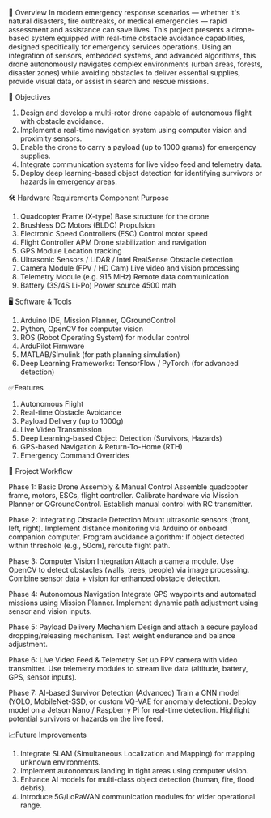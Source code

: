 📖 Overview
In modern emergency response scenarios — whether it's natural disasters, fire outbreaks, or medical emergencies — rapid assessment and assistance can save lives. This project presents a drone-based system equipped with real-time obstacle avoidance capabilities, designed specifically for emergency services operations. Using an integration of sensors, embedded systems, and advanced algorithms, this drone autonomously navigates complex environments (urban areas, forests, disaster zones) while avoiding obstacles to deliver essential supplies, provide visual data, or assist in search and rescue missions.

🎯 Objectives
1. Design and develop a multi-rotor drone capable of autonomous flight with obstacle avoidance.
2. Implement a real-time navigation system using computer vision and proximity sensors.
3. Enable the drone to carry a payload (up to 1000 grams) for emergency supplies.
4. Integrate communication systems for live video feed and telemetry data.
5. Deploy deep learning-based object detection for identifying survivors or hazards in emergency areas.

🛠️ Hardware Requirements
Component	Purpose
1. Quadcopter Frame (X-type)	Base structure for the drone
2. Brushless DC Motors (BLDC)	Propulsion
3. Electronic Speed Controllers (ESC)	Control motor speed
4. Flight Controller APM	Drone stabilization and navigation
5. GPS Module	Location tracking
6. Ultrasonic Sensors / LiDAR / Intel RealSense	Obstacle detection
7. Camera Module (FPV / HD Cam)	Live video and vision processing
8. Telemetry Module (e.g. 915 MHz)	Remote data communication
9. Battery (3S/4S Li-Po)	Power source 4500 mah


🖥️ Software & Tools
1. Arduino IDE, Mission Planner, QGroundControl
2. Python, OpenCV for computer vision
3. ROS (Robot Operating System) for modular control 
4. ArduPilot Firmware
5. MATLAB/Simulink (for path planning simulation)
6. Deep Learning Frameworks: TensorFlow / PyTorch (for advanced detection)

✅Features
1. Autonomous Flight
2. Real-time Obstacle Avoidance
3. Payload Delivery (up to 1000g)
4. Live Video Transmission
5. Deep Learning-based Object Detection (Survivors, Hazards)
6. GPS-based Navigation & Return-To-Home (RTH)
7. Emergency Command Overrides

📑 Project Workflow

Phase 1: Basic Drone Assembly & Manual Control
Assemble quadcopter frame, motors, ESCs, flight controller.
Calibrate hardware via Mission Planner or QGroundControl.
Establish manual control with RC transmitter.

Phase 2: Integrating Obstacle Detection
Mount ultrasonic sensors (front, left, right).
Implement distance monitoring via Arduino or onboard companion computer.
Program avoidance algorithm:
If object detected within threshold (e.g., 50cm), reroute flight path.

Phase 3: Computer Vision Integration
Attach a camera module.
Use OpenCV to detect obstacles (walls, trees, people) via image processing.
Combine sensor data + vision for enhanced obstacle detection.

Phase 4: Autonomous Navigation
Integrate GPS waypoints and automated missions using Mission Planner.
Implement dynamic path adjustment using sensor and vision inputs.

Phase 5: Payload Delivery Mechanism
Design and attach a secure payload dropping/releasing mechanism.
Test weight endurance and balance adjustment.

Phase 6: Live Video Feed & Telemetry
Set up FPV camera with video transmitter.
Use telemetry modules to stream live data (altitude, battery, GPS, sensor inputs).

Phase 7: AI-based Survivor Detection (Advanced)
Train a CNN model (YOLO, MobileNet-SSD, or custom VQ-VAE for anomaly detection).
Deploy model on a Jetson Nano / Raspberry Pi for real-time detection.
Highlight potential survivors or hazards on the live feed.

📈Future Improvements
1. Integrate SLAM (Simultaneous Localization and Mapping) for mapping unknown environments.
2. Implement autonomous landing in tight areas using computer vision.
3. Enhance AI models for multi-class object detection (human, fire, flood debris).
4. Introduce 5G/LoRaWAN communication modules for wider operational range.


